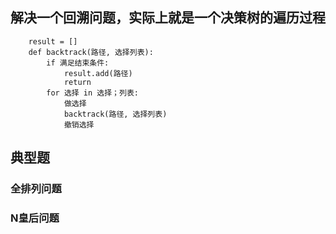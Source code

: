 ## 解决一个回溯问题，实际上就是一个决策树的遍历过程

```
    result = []
    def backtrack(路径, 选择列表):
        if 满足结束条件:
            result.add(路径)
            return
        for 选择 in 选择；列表:
            做选择
            backtrack(路径, 选择列表)
            撤销选择
```

## 典型题
### 全排列问题
### N皇后问题
